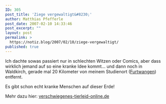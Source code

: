 ```yaml
---
ID: 305
post_title: 'Ziege vergewaltigt&#8230;'
author: Matthias Pfefferle
post_date: 2007-02-10 14:33:46
post_excerpt: ""
layout: post
permalink: >
  https://notiz.blog/2007/02/10/ziege-vergewaltigt/
published: true
---
```

Ich dachte sowas passiert nur in schlechten Witzen oder Comics, aber dass wirklich jemand auf so eine kranke Idee kommt... und dann noch in Waldkirch, gerade mal 20 Kilometer von meinem Studienort (<a href="http://www.furtwangen.de">Furtwangen</a>) entfernt.

Es gibt schon echt kranke Menschen auf dieser Erde!

Mehr dazu hier: <a href="http://www.verschwiegenes-tierleid-online.de/Faelle_Ziege%20vergewaltigt_Kreis%20Emmendingen.htm">verschwiegenes-tierleid-online.de</a>